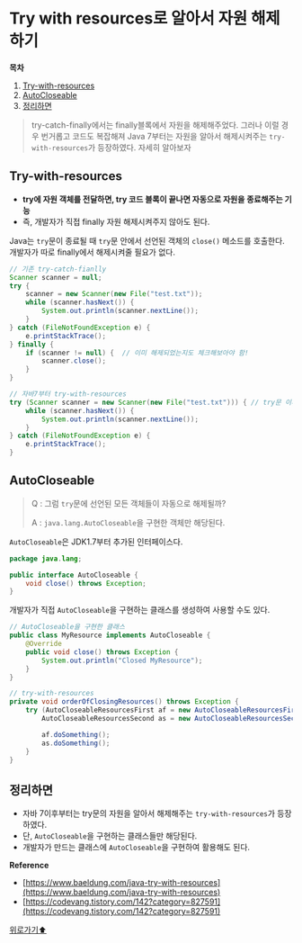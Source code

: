 # Try with resources로 알아서 자원 해제하기

**목차**

1. [Try-with-resources](try\_with\_resource.md#try-with-resources)
2. [AutoCloseable](try\_with\_resource.md#autocloseable)
3. [정리하면](try\_with\_resource.md#정리하면)

> try-catch-finally에서는 finally블록에서 자원을 해제해주었다. 그러나 이럴 경우 번거롭고 코드도 복잡해져 Java 7부터는 자원을 알아서 해제시켜주는 `try-with-resources`가 등장하였다. 자세히 알아보자

## Try-with-resources

* **try에 자원 객체를 전달하면, try 코드 블록이 끝나면 자동으로 자원을 종료해주는 기능**
* 즉, 개발자가 직접 finally 자원 해제시켜주지 않아도 된다.

Java는 `try`문이 종료될 때 `try`문 안에서 선언된 객체의 `close()` 메소드를 호출한다. 개발자가 따로 finally에서 해제시켜줄 필요가 없다.

```java
// 기존 try-catch-fianlly
Scanner scanner = null;
try {
    scanner = new Scanner(new File("test.txt"));
    while (scanner.hasNext()) {
        System.out.println(scanner.nextLine());
    }
} catch (FileNotFoundException e) {
    e.printStackTrace();
} finally {
    if (scanner != null) {  // 이미 해제되었는지도 체크해보아야 함! 
        scanner.close();
    }
}

// 자바7부터 try-with-resources
try (Scanner scanner = new Scanner(new File("test.txt"))) { // try문 이후에 알아서 해제된다.
    while (scanner.hasNext()) {
        System.out.println(scanner.nextLine()); 
    }
} catch (FileNotFoundException e) {
    e.printStackTrace();
}
```

## AutoCloseable

> Q : 그럼 `try`문에 선언된 모든 객체들이 자동으로 해제될까?
>
> A : `java.lang.AutoCloseable`을 구현한 객체만 해당된다.

`AutoCloseable`은 JDK1.7부터 추가된 인터페이스다.

```java
package java.lang;

public interface AutoCloseable {
    void close() throws Exception;
}
```

개발자가 직접 `AutoCloseable`을 구현하는 클래스를 생성하여 사용할 수도 있다.

```java
// AutoCloseable을 구현한 클래스
public class MyResource implements AutoCloseable {
    @Override
    public void close() throws Exception {
        System.out.println("Closed MyResource");
    }
}

// try-with-resources
private void orderOfClosingResources() throws Exception {
    try (AutoCloseableResourcesFirst af = new AutoCloseableResourcesFirst();    // 알아서 해제
        AutoCloseableResourcesSecond as = new AutoCloseableResourcesSecond()) {

        af.doSomething();
        as.doSomething();
    }
}
```

## 정리하면

* 자바 7이후부터는 try문의 자원을 알아서 해제해주는 `try-with-resources`가 등장하였다.
* 단, `AutoCloseable`을 구현하는 클래스들만 해당된다.
* 개발자가 만드는 클래스에 `AutoCloseable`을 구현하여 활용해도 된다.

**Reference**

* [https://www.baeldung.com/java-try-with-resources](https://www.baeldung.com/java-try-with-resources)
* [https://codevang.tistory.com/142?category=827591](https://codevang.tistory.com/142?category=827591)

[위로가기⬆](try\_with\_resource.md#try-with-resources로-알아서-자원-해제하기)
